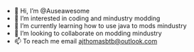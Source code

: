 - 👋 Hi, I’m @Auseawesome
- 👀 I’m interested in coding and mindustry modding
- 🌱 I’m currently learning how to use java to mods mindustry
- 💞️ I’m looking to collaborate on modding mindustry
- 📫 To reach me email ajthomasbtb@outlook.com
